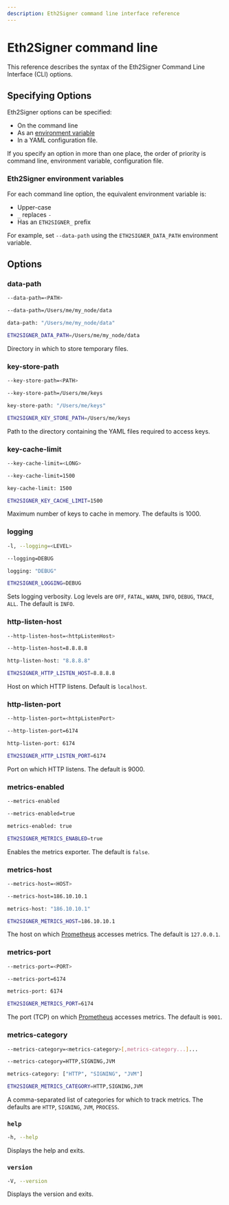 ```yaml
---
description: Eth2Signer command line interface reference
---
```


# Eth2Signer command line

This reference describes the syntax of the Eth2Signer Command Line Interface (CLI) options.

## Specifying Options

Eth2Signer options can be specified:

* On the command line
* As an [environment variable](#eth2signer-environment-variables)
* In a YAML configuration file.

If you specify an option in more than one place, the order of priority is command line, environment
variable, configuration file.

### Eth2Signer environment variables

For each command line option, the equivalent environment variable is:

* Upper-case
* `_` replaces `-`
* Has an `ETH2SIGNER_` prefix

For example, set `--data-path` using the `ETH2SIGNER_DATA_PATH` environment variable.

## Options

### data-path

```bash tab="Syntax"
--data-path=<PATH>
```

```bash tab="Command Line"
--data-path=/Users/me/my_node/data
```

```bash tab="Configuration File"
data-path: "/Users/me/my_node/data"
```

```bash tab="Environment Variable"
ETH2SIGNER_DATA_PATH=/Users/me/my_node/data
```

Directory in which to store temporary files.

### key-store-path

```bash tab="Syntax"
--key-store-path=<PATH>
```

```bash tab=""
--key-store-path=/Users/me/keys
```

```bash tab="Configuration File"
key-store-path: "/Users/me/keys"
```

```bash tab="Environment Variable"
ETH2SIGNER_KEY_STORE_PATH=/Users/me/keys
```

Path to the directory containing the YAML files required to access keys.

### key-cache-limit

```bash tab="Syntax"
--key-cache-limit=<LONG>
```

```bash tab="Command Line"
--key-cache-limit=1500
```

```bash tab="Configuration File"
key-cache-limit: 1500
```

```bash tab="Environment Variable"
ETH2SIGNER_KEY_CACHE_LIMIT=1500
```

Maximum number of keys to cache in memory. The defaults is 1000.

### logging

```bash tab="Syntax"
-l, --logging=<LEVEL>
```

```bash tab="Command Line"
--logging=DEBUG
```

```bash tab="Configuration File"
logging: "DEBUG"
```

```bash tab="Environment Variable"
ETH2SIGNER_LOGGING=DEBUG
```

Sets logging verbosity. Log levels are `OFF`, `FATAL`, `WARN`, `INFO`, `DEBUG`, `TRACE`,
`ALL`. The default is `INFO`.

### http-listen-host

```bash tab="Syntax"
--http-listen-host=<httpListenHost>
```

```bash tab="Command Line"
--http-listen-host=8.8.8.8
```

```bash tab="Configuration File"
http-listen-host: "8.8.8.8"
```

```bash tab="Environment Variable"
ETH2SIGNER_HTTP_LISTEN_HOST=8.8.8.8
```

Host on which HTTP listens. Default is `localhost`.

### http-listen-port

```bash tab="Syntax"
--http-listen-port=<httpListenPort>
```

```bash tab="Command Line"
--http-listen-port=6174
```

```bash tab="Configuration File"
http-listen-port: 6174
```

```bash tab="Environment Variable"
ETH2SIGNER_HTTP_LISTEN_PORT=6174
```

Port on which HTTP listens. The default is 9000.

### metrics-enabled

```bash tab="Syntax"
--metrics-enabled
```

```bash tab="Command Line"
--metrics-enabled=true
```

```bash tab="Configuration File"
metrics-enabled: true
```

```bash tab="Environment Variable"
ETH2SIGNER_METRICS_ENABLED=true
```

Enables the metrics exporter. The default is `false`.

### metrics-host

```bash tab="Syntax"
--metrics-host=<HOST>
```

```bash tab="Command Line"
--metrics-host=186.10.10.1
```

```bash tab="Configuration File"
metrics-host: "186.10.10.1"
```

```bash tab="Environment Variable"
ETH2SIGNER_METRICS_HOST=186.10.10.1
```

The host on which [Prometheus](https://prometheus.io/) accesses metrics.
The default is `127.0.0.1`.

### metrics-port

```bash tab="Syntax"
--metrics-port=<PORT>
```

```bash tab="Command Line"
--metrics-port=6174
```

```bash tab="Configuration File"
metrics-port: 6174
```

```bash tab="Environment Variable"
ETH2SIGNER_METRICS_PORT=6174
```

The port (TCP) on which [Prometheus](https://prometheus.io/) accesses
metrics. The default is `9001`. 

### metrics-category

```bash tab="Syntax"
--metrics-category=<metrics-category>[,metrics-category...]...
```

```bash tab="Syntax"
--metrics-category=HTTP,SIGNING,JVM
```

```bash tab="Configuration File"
metrics-category: ["HTTP", "SIGNING", "JVM"]
```

```bash tab="Environment Variable"
ETH2SIGNER_METRICS_CATEGORY=HTTP,SIGNING,JVM
```

A comma-separated list of categories for which to track metrics. The defaults are `HTTP`, `SIGNING`, `JVM`, `PROCESS`.

### `help`

```bash tab="Syntax"
-h, --help
```

Displays the help and exits.

### `version`

```bash tab="Syntax"
-V, --version
```

Displays the version and exits.
